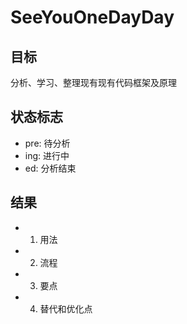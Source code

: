 # SeeYouOneDayDay


## 目标
分析、学习、整理现有现有代码框架及原理

## 状态标志

* pre: 待分析
* ing: 进行中
* ed: 分析结束

## 结果

* 1. 用法
* 2. 流程
* 3. 要点
* 4. 替代和优化点
